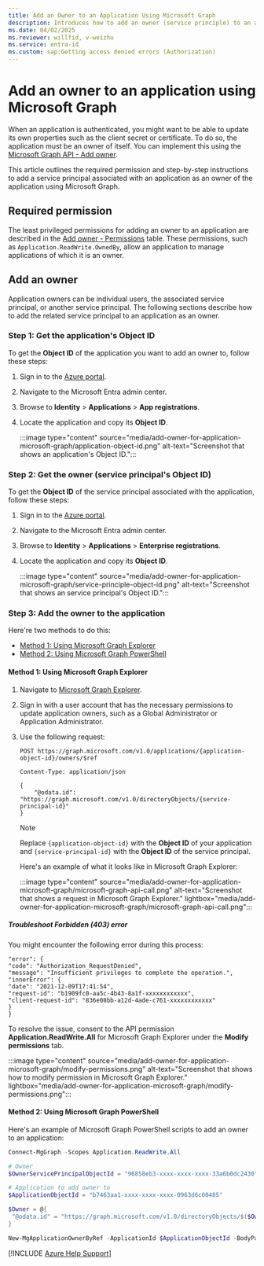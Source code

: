 ```yaml
---
title: Add an Owner to an Application Using Microsoft Graph
description: Introduces how to add an owner (service principle) to an application using Microsoft Graph.
ms.date: 04/02/2025
ms.reviewer: willfid, v-weizhu
ms.service: entra-id
ms.custom: sap:Getting access denied errors (Authorization)
---
```

# Add an owner to an application using Microsoft Graph

When an application is authenticated, you might want to be able to update its own properties such as the client secret or certificate. To do so, the application must be an owner of itself. You can implement this using the [Microsoft Graph API - Add owner](/graph/api/application-post-owners).

This article outlines the required permission and step-by-step instructions to add a service principal associated with an application as an owner of the application using Microsoft Graph.

## Required permission

The least privileged permissions for adding an owner to an application are described in the [Add owner - Permissions](/graph/api/application-post-owners#permissions) table. These permissions, such as `Application.ReadWrite.OwnedBy`, allow an application to manage applications of which it is an owner.

## Add an owner

Application owners can be individual users, the associated service principal, or another service principal. The following sections describe how to add the related service principal to an application as an owner.

### Step 1: Get the application's Object ID

To get the **Object ID** of the application you want to add an owner to, follow these steps:

1. Sign in to the [Azure portal](https://portal.azure.com).
2. Navigate to the Microsoft Entra admin center.
3. Browse to **Identity** > **Applications** > **App registrations**.
4. Locate the application and copy its **Object ID**.

     :::image type="content" source="media/add-owner-for-application-microsoft-graph/application-object-id.png" alt-text="Screenshot that shows an application's Object ID.":::

### Step 2: Get the owner (service principal's Object ID)

To get the **Object ID** of the service principal associated with the application, follow these steps:

1. Sign in to the [Azure portal](https://portal.azure.com).
2. Navigate to the Microsoft Entra admin center.
3. Browse to **Identity** > **Applications** > **Enterprise registrations**.
4. Locate the application and copy its **Object ID**.

    :::image type="content" source="media/add-owner-for-application-microsoft-graph/service-principle-object-id.png" alt-text="Screenshot that shows an service principal's Object ID.":::

### Step 3: Add the owner to the application

Here're two methods to do this:

- [Method 1: Using Microsoft Graph Explorer](#method-1-using-microsoft-graph-explorer)
- [Method 2: Using Microsoft Graph PowerShell](#method-2-using-microsoft-graph-powershell)

#### Method 1: Using Microsoft Graph Explorer

1. Navigate to [Microsoft Graph Explorer](https://developer.microsoft.com/graph/graph-explorer).
2. Sign in with a user account that has the necessary permissions to update application owners, such as a Global Administrator or Application Administrator.
3. Use the following request:

    ```msgraph-interactive
    POST https://graph.microsoft.com/v1.0/applications/{application-object-id}/owners/$ref

    Content-Type: application/json

    {
        "@odata.id": "https://graph.microsoft.com/v1.0/directoryObjects/{service-principal-id}"
    }
    ```

    > [!NOTE]
    > Replace `{application-object-id}` with the **Object ID** of your application and `{service-principal-id}` with the **Object ID** of the service principal.

    Here's an example of what it looks like in Microsoft Graph Explorer:

    :::image type="content" source="media/add-owner-for-application-microsoft-graph/microsoft-graph-api-call.png" alt-text="Screenshot that shows a request in Microsoft Graph Explorer." lightbox="media/add-owner-for-application-microsoft-graph/microsoft-graph-api-call.png":::


##### Troubleshoot Forbidden (403) error

You might encounter the following error during this process:

```output
"error": {
"code": "Authorization_RequestDenied",
"message": "Insufficient privileges to complete the operation.",
"innerError": {
"date": "2021-12-09T17:41:54",
"request-id": "b1909fc0-aa5c-4b43-8a1f-xxxxxxxxxxxx",
"client-request-id": "836e08bb-a12d-4ade-c761-xxxxxxxxxxxx"
}
}
```

To resolve the issue, consent to the API permission **Application.ReadWrite.All** for Microsoft Graph Explorer under the **Modify permissions** tab.

:::image type="content" source="media/add-owner-for-application-microsoft-graph/modify-permissions.png" alt-text="Screenshot that shows how to modify permission in Microsoft Graph Explorer." lightbox="media/add-owner-for-application-microsoft-graph/modify-permissions.png":::

#### Method 2: Using Microsoft Graph PowerShell

Here's an example of Microsoft Graph PowerShell scripts to add an owner to an application:

```powershell
Connect-MgGraph -Scopes Application.ReadWrite.All

# Owner
$OwnerServicePrincipalObjectId = "96858eb3-xxxx-xxxx-xxxx-33a6b0dc2430"

# Application to add owner to
$ApplicationObjectId = "b7463aa1-xxxx-xxxx-xxxx-0963d6c00485"

$Owner = @{
 "@odata.id" = "https://graph.microsoft.com/v1.0/directoryObjects/$($OwnerServicePrincipalObjectId)"
}

New-MgApplicationOwnerByRef -ApplicationId $ApplicationObjectId -BodyParameter $Owner
```

[!INCLUDE [Azure Help Support](../../../includes/azure-help-support.md)]